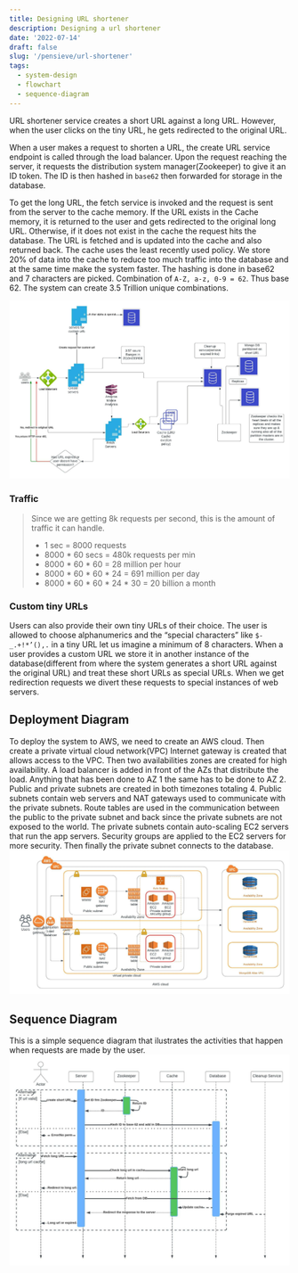```yaml
---
title: Designing URL shortener
description: Designing a url shortener
date: '2022-07-14'
draft: false
slug: '/pensieve/url-shortener'
tags:
  - system-design
  - flowchart
  - sequence-diagram
---
```



URL shortener service creates a short URL against a long URL. However, when the user clicks on the tiny URL, he gets redirected to the original URL.

When a user makes a request to shorten a URL, the create URL service endpoint is called through the load balancer. Upon the request reaching the server, it requests the distribution system manager(Zookeeper) to give it an ID token. The ID is then hashed in `base62` then forwarded for storage in the database.

To get the long URL, the fetch service is invoked and the request is sent from the server to the cache memory. If the URL exists in the Cache memory, it is returned to the user and gets redirected to the original long URL. Otherwise, if it does not exist in the cache the request hits the database. The URL is fetched and is updated into the cache and also returned back.
The cache uses the least recently used policy. We store 20% of data into the cache to reduce
too much traffic into the database and at the same time make the system faster.
The hashing is done in base62 and 7 characters are picked. Combination of `A-Z, a-z, 0-9 = 62`.
Thus base 62. The system can create 3.5 Trillion unique combinations.

![url shortener diagram](URL-shortener-diagram.jpeg)
### Traffic

> Since we are getting 8k requests per second, this is the amount of traffic it can handle.
> - 1 sec = 8000 requests
> - 8000 * 60 secs = 480k requests per min
> - 8000 * 60 * 60 = 28 million per hour
> - 8000 * 60 * 60 * 24 = 691 million per day
> - 8000 * 60 * 60 * 24 * 30 = 20 billion a month



### Custom tiny URLs
Users can also provide their own tiny URLs of their choice. The user is allowed to choose
alphanumerics and the “special characters” like `$-_.+!*’(),.` in a tiny URL let us imagine a
minimum of 8 characters. When a user provides a custom URL we store it in another instance of
the database(different from where the system generates a short URL against the original URL)
and treat these short URLs as special URLs. When we get redirection requests we divert these
requests to special instances of web servers.


## Deployment Diagram
To deploy the system to AWS, we need to create an AWS cloud. Then create a private
virtual cloud network(VPC) Internet gateway is created that allows access to the VPC.
Then two availabilities zones are created for high availability. A load balancer is added
in front of the AZs that distribute the load. Anything that has been done to AZ 1 the
same has to be done to AZ 2. Public and private subnets are created in both timezones
totaling 4. Public subnets contain web servers and NAT gateways used to communicate
with the private subnets. Route tables are used in the communication between the
public to the private subnet and back since the private subnets are not exposed to the
world. The private subnets contain auto-scaling EC2 servers that run the app servers.
Security groups are applied to the EC2 servers for more security. Then finally the private
subnet connects to the database.
![url shortener deployment](URL-Shortener-deployment.jpeg)



## Sequence Diagram
This is a simple sequence diagram that ilustrates the activities that happen when requests are made by the user.
![sequence diagram](Sequence-Diagram.jpeg)
